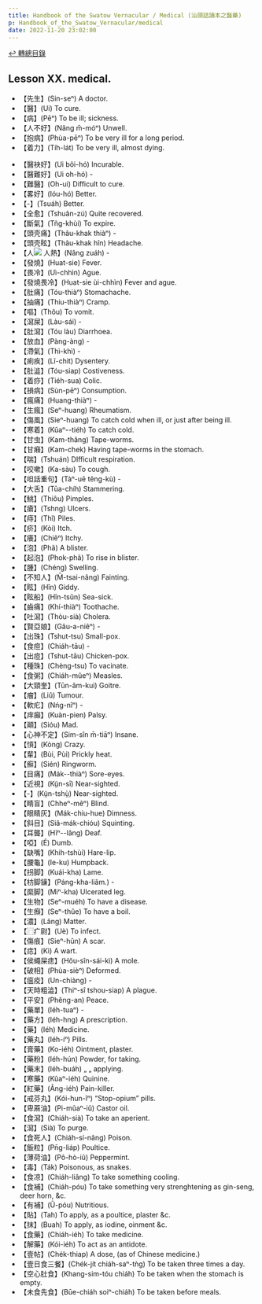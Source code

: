 ```yaml
---
title: Handbook of the Swatow Vernacular / Medical (汕頭話讀本之醫藥)
p: Handbook_of_the_Swatow_Vernacular/medical
date: 2022-11-20 23:02:00
---
```


[↩️ 轉總目錄](/Handbook_of_the_Swatow_Vernacular)

## Lesson XX. medical.

* 【先生】(Sin-seⁿ) A doctor.
* 【醫】(Ui) To cure.
* 【病】(Pēⁿ) To be ill; sickness.
* 【人不好】(Nâng m̄-móⁿ) Unwell.
* 【抱病】(Phùa-pēⁿ) To be very ill for a long period.
* 【着力】(Tíh-lát) To be very ill, almost dying.
<!--more-->
* 【醫袂好】(Ui bõi-hó) Incurable.
* 【醫難好】(Ui oh-hó) -
* 【難醫】(Oh-ui) Difficult to cure.
* 【畧好】(Ióu-hó) Better.
* 【-】(Tsuáh) Better.
* 【全愈】(Tshuân-zú) Quite recovered.
* 【斷氣】(Tñg-khùi) To expire.
* 【頭壳痛】(Thâu-khak thiàⁿ) -
* 【頭壳眩】(Thâu-khak hîn) Headache.
* 【人![](https://glyphwiki.org/glyph/u24360.50px.png) 人熱】(Nâng zuáh) -
* 【發燒】(Huat-sie) Fever.
* 【畏冷】(Uì-chhìn) Ague.
* 【發燒畏冷】(Huat-sie ùi-chhìn) Fever and ague.
* 【肚痛】(Tóu-thiàⁿ) Stomachache.
* 【抽痛】(Thiu-thiàⁿ) Cramp.
* 【嘔】(Thôu) To vomit.
* 【瀉屎】(Làu-sái) -
* 【肚瀉】(Tóu làu) Diarrhoea.
* 【放血】(Pàng-àng) -
* 【滯氣】(Thì-khì) -
* 【痢疾】(Lĩ-chit) Dysentery.
* 【肚澁】(Tóu-siap) Costiveness.
* 【着痧】(Tiéh-sua) Colic.
* 【損病】(Sùn-pēⁿ) Consumption.
* 【瘋痛】(Huang-thiàⁿ) -
* 【生瘋】(Seⁿ-huang) Rheumatism.
* 【傷風】(Sieⁿ-huang) To catch cold when ill, or just after being ill.
* 【寒着】(Kûaⁿ--tiéh) To catch cold.
* 【甘虫】(Kam-thâng) Tape-worms.
* 【甘癪】(Kam-chek) Having tape-worms in the stomach.
* 【喘】(Tshuán) DIfficult respiration.
* 【咬嗽】(Ka-sàu) To cough.
* 【呾話重句】(Tàⁿ-uē têng-kù) -
* 【大舌】(Tūa-chíh) Stammering.
* 【鮡】(Thiôu) Pimples.
* 【瘡】(Tshng) Ulcers.
* 【痔】(Thĩ) Piles.
* 【疥】(Kòi) Itch.
* 【癢】(Chiẽⁿ) Itchy.
* 【泡】(Phã) A blister.
* 【起泡】(Phok-phã) To rise in blister.
* 【腫】(Chéng) Swelling.
* 【不知人】(M̄-tsai-nâng) Fainting.
* 【眩】(Hîn) Giddy.
* 【眩船】(Hîn-tsûn) Sea-sick.
* 【齒痛】(Khí-thiàⁿ) Toothache.
* 【吐瀉】(Thòu-sià) Cholera.
* 【賢亞娘】(Gâu-a-niêⁿ) -
* 【出珠】(Tshut-tsu) Small-pox.
* 【食痘】(Chiáh-tāu) -
* 【出痘】(Tshut-tāu) Chicken-pox.
* 【種珠】(Chèng-tsu) To vacinate.
* 【食粥】(Chiáh-mûeⁿ) Measles.
* 【大頸奎】(Tūn-ãm-kui) Goitre.
* 【瘤】(Liû) Tumour.
* 【軟疕】(Nńg-nîⁿ) -
* 【痒癲】(Kuàn-pien) Palsy.
* 【顚】(Sióu) Mad.
* 【心神不定】(Sim-sîn m̄-tiāⁿ) Insane.
* 【愩】(Kòng) Crazy.
* 【輩】(Bùi, Pùi) Prickly heat.
* 【癬】(Sién) Ringworm.
* 【目痛】(Mák--thiàⁿ) Sore-eyes.
* 【近視】(Kṳ̃n-sī) Near-sighted.
* 【-】(Kṳ̃n-tshṳ̀) Near-sighted.
* 【睛盲】(Chheⁿ-mêⁿ) Blind.
* 【眼睛灰】(Mák-chiu-hue) Dimness.
* 【斜目】(Siâ-mák-chióu) Squinting.
* 【耳聾】(Hĩⁿ--lâng) Deaf.
* 【啞】(É) Dumb.
* 【缺嘴】(Khih-tshùi) Hare-lip.
* 【腰龜】(Ie-ku) Humpback.
* 【拐脚】(Kuái-kha) Lame.
* 【枋脚䥥】(Páng-kha-liâm.) -
* 【縻脚】(Miⁿ-kha) Ulcerated leg.
* 【生物】(Seⁿ-muéh) To have a disease.
* 【生㿗】(Seⁿ-thûe) To have a boil.
* 【濃】(Lâng) Matter.
* 【⿸疒尉】(Uè) To infect.
* 【傷痕】(Sieⁿ-hûn) A scar.
* 【痣】(Kì) A wart.
* 【侯蠅屎痣】(Hôu-sîn-sái-kì) A mole.
* 【破相】(Phùa-sièⁿ) Deformed.
* 【瘟疫】(Un-chiàng) -
* 【天時粗澁】(Thiⁿ-sî tshou-siap) A plague.
* 【平安】(Phêng-an) Peace.
* 【藥單】(Iéh-tuaⁿ) -
* 【藥方】(Iéh-hng) A prescription.
* 【藥】(Iéh) Medicine.
* 【藥丸】(Iéh-íⁿ) Pills.
* 【膏藥】(Ko-iéh) Ointment, plaster.
* 【藥粉】(Iéh-hún) Powder, for taking.
* 【藥末】(Iéh-buáh) „ „ applying.
* 【寒藥】(Kûaⁿ-iéh) Quinine.
* 【紅藥】(Âng-iéh) Pain-killer.
* 【戒芬丸】(Kói-hun-îⁿ) “Stop-opium” pills.
* 【卑蔴油】(Pi-mûaⁿ-iû) Castor oil.
* 【食瀉】(Chiáh-sià) To take an aperient.
* 【瀉】(Sià) To purge.
* 【食死人】(Chiáh-sí-nâng) Poison.
* 【飯粒】(Pn̄g-liáp) Poultice.
* 【薄荷油】(Pô-hò-iû) Peppermint.
* 【毒】(Ták) Poisonous, as snakes.
* 【食凉】(Chiáh-liâng) To take something cooling.
* 【食補】(Chiáh-póu) To take something very strenghtening as gin-seng, deer horn, &c.
* 【有補】(Ũ-póu) Nutritious.
* 【貼】(Tah) To apply, as a poultice, plaster &c.
* 【抹】(Buah) To apply, as iodine, oinment &c.
* 【食藥】(Chiáh-iéh) To take medicine.
* 【解藥】(Kói-iéh) To act as an antidote.
* 【壹帖】(Chék-thiap) A dose, (as of Chinese medicine.)
* 【壹日食三餐】(Chék-jít chiáh-saⁿ-tǹg) To be taken three times a day.
* 【空心肚食】(Khang-sim-tóu chiáh) To be taken when the stomach is empty.
* 【未食先食】(Būe-chiáh soiⁿ-chiáh) To be taken before meals.
